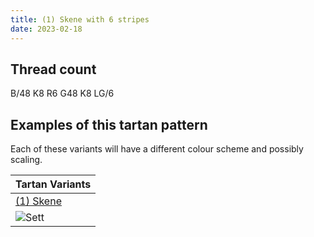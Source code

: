 ```yaml
---
title: (1) Skene with 6 stripes
date: 2023-02-18
---
```



## Thread count
B/48 K8 R6 G48 K8 LG/6

## Examples of this tartan pattern
Each of these variants will have a different colour scheme and possibly scaling.

| Tartan Variants |
|---------|
| [(1) Skene](/variants/b/48/k8/r6/g48/k8/lg/6-b0004ff-g007d00-k000000-lgdfb675-rbe414d/)|
|![Sett](/variants/b/48/k8/r6/g48/k8/lg/6-b0004ff-g007d00-k000000-lgdfb675-rbe414d/sett.png)|
